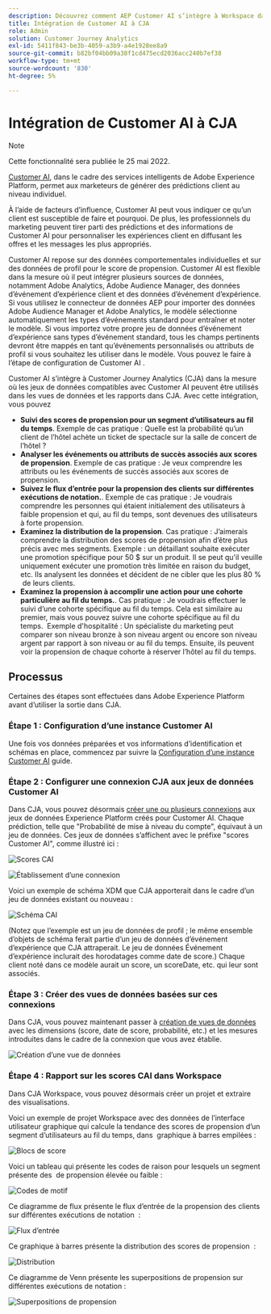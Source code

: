 ```yaml
---
description: Découvrez comment AEP Customer AI s’intègre à Workspace dans CJA.
title: Intégration de Customer AI à CJA
role: Admin
solution: Customer Journey Analytics
exl-id: 5411f843-be3b-4059-a3b9-a4e1928ee8a9
source-git-commit: b82bf04bb09a38f1cd475ecd2036acc240b7ef38
workflow-type: tm+mt
source-wordcount: '830'
ht-degree: 5%

---
```


# Intégration de Customer AI à CJA

>[!NOTE]
>
>Cette fonctionnalité sera publiée le 25 mai 2022.

[Customer AI](https://experienceleague.adobe.com/docs/experience-platform/intelligent-services/customer-ai/overview.html?lang=en), dans le cadre des services intelligents de Adobe Experience Platform, permet aux marketeurs de générer des prédictions client au niveau individuel.

À l’aide de facteurs d’influence, Customer AI peut vous indiquer ce qu’un client est susceptible de faire et pourquoi. De plus, les professionnels du marketing peuvent tirer parti des prédictions et des informations de Customer AI pour personnaliser les expériences client en diffusant les offres et les messages les plus appropriés.

Customer AI repose sur des données comportementales individuelles et sur des données de profil pour le score de propension. Customer AI est flexible dans la mesure où il peut intégrer plusieurs sources de données, notamment Adobe Analytics, Adobe Audience Manager, des données d’événement d’expérience client et des données d’événement d’expérience. Si vous utilisez le connecteur de données AEP pour importer des données Adobe Audience Manager et Adobe Analytics, le modèle sélectionne automatiquement les types d’événements standard pour entraîner et noter le modèle. Si vous importez votre propre jeu de données d’événement d’expérience sans types d’événement standard, tous les champs pertinents devront être mappés en tant qu’événements personnalisés ou attributs de profil si vous souhaitez les utiliser dans le modèle. Vous pouvez le faire à l’étape de configuration de Customer AI . &#x200B;

Customer AI s’intègre à Customer Journey Analytics (CJA) dans la mesure où les jeux de données compatibles avec Customer AI peuvent être utilisés dans les vues de données et les rapports dans CJA. Avec cette intégration, vous pouvez

* **Suivi des scores de propension pour un segment d’utilisateurs au fil du temps**. Exemple de cas pratique : Quelle est la probabilité qu’un client de l’hôtel achète un ticket de spectacle sur la salle de concert de l’hôtel ?
* **Analyser les événements ou attributs de succès associés aux scores de propension**. &#x200B;Exemple de cas pratique : Je veux comprendre les attributs ou les événements de succès associés aux scores de propension.
* **Suivez le flux d’entrée pour la propension des clients sur différentes exécutions de notation.**. Exemple de cas pratique : Je voudrais comprendre les personnes qui étaient initialement des utilisateurs à faible propension et qui, au fil du temps, sont devenues des utilisateurs à forte propension. &#x200B;
* **Examinez la distribution de la propension**. Cas pratique : J’aimerais comprendre la distribution des scores de propension afin d’être plus précis avec mes segments. &#x200B;Exemple : un détaillant souhaite exécuter une promotion spécifique pour 50 $ sur un produit.  Il se peut qu&#39;il veuille uniquement exécuter une promotion très limitée en raison du budget, etc. Ils analysent les données et décident de ne cibler que les plus 80 % &#x200B; de leurs clients.
* **Examinez la propension à accomplir une action pour une cohorte particulière au fil du temps.**. Cas pratique : Je voudrais effectuer le suivi d’une cohorte spécifique au fil du temps. Cela est similaire au premier, mais vous pouvez suivre une cohorte spécifique au fil du temps. &#x200B; Exemple d&#39;hospitalité : Un spécialiste du marketing peut comparer son niveau bronze à son niveau argent ou encore son niveau argent par rapport à son niveau or au fil du temps. Ensuite, ils peuvent voir la propension de chaque cohorte à réserver l’hôtel au fil du temps. &#x200B;

## Processus

Certaines des étapes sont effectuées dans Adobe Experience Platform avant d’utiliser la sortie dans CJA.

### Étape 1 : Configuration d’une instance Customer AI

Une fois vos données préparées et vos informations d’identification et schémas en place, commencez par suivre la [Configuration d’une instance Customer AI](https://experienceleague.adobe.com/docs/experience-platform/intelligent-services/customer-ai/user-guide/configure.html?lang=en) guide.

### Étape 2 : Configurer une connexion CJA aux jeux de données Customer AI

Dans CJA, vous pouvez désormais [créer une ou plusieurs connexions](/help/connections/create-connection.md) aux jeux de données Experience Platform créés pour Customer AI. Chaque prédiction, telle que &quot;Probabilité de mise à niveau du compte&quot;, équivaut à un jeu de données. Ces jeux de données s’affichent avec le préfixe &quot;scores Customer AI&quot;, comme illustré ici :

![Scores CAI](assets/cai-scores.png)

![Établissement d’une connexion](assets/create-conn.png)

Voici un exemple de schéma XDM que CJA apporterait dans le cadre d’un jeu de données existant ou nouveau :

![Schéma CAI](assets/cai-schema.png)

(Notez que l’exemple est un jeu de données de profil ; le même ensemble d’objets de schéma ferait partie d’un jeu de données d’événement d’expérience que CJA attraperait. Le jeu de données Événement d’expérience inclurait des horodatages comme date de score.) Chaque client noté dans ce modèle aurait un score, un scoreDate, etc. qui leur sont associés.

### Étape 3 : Créer des vues de données basées sur ces connexions

Dans CJA, vous pouvez maintenant passer à [création de vues de données](/help/data-views/create-dataview.md) avec les dimensions (score, date de score, probabilité, etc.) et les mesures introduites dans le cadre de la connexion que vous avez établie.

![Création d’une vue de données](assets/create-dataview.png)

### Étape 4 : Rapport sur les scores CAI dans Workspace

Dans CJA Workspace, vous pouvez désormais créer un projet et extraire des visualisations.

Voici un exemple de projet Workspace avec des données de l’interface utilisateur graphique qui calcule la tendance des scores de propension d’un segment d’utilisateurs au fil du temps, dans &#x200B; graphique à barres empilées :

![Blocs de score](assets/workspace-scores.png)

Voici un tableau qui présente les codes de raison pour lesquels un segment présente des &#x200B; de propension élevée ou faible :

![Codes de motif](assets/reason-codes.png)

Ce diagramme de flux présente le flux d’entrée de la propension des clients sur différentes exécutions de notation &#x200B; :

![Flux d’entrée](assets/flow.png)

Ce graphique à barres présente la distribution des scores de propension &#x200B; :

![Distribution](assets/distribution.png)

Ce diagramme de Venn présente les superpositions de propension sur différentes exécutions de notation :

![Superpositions de propension](assets/venn.png)

